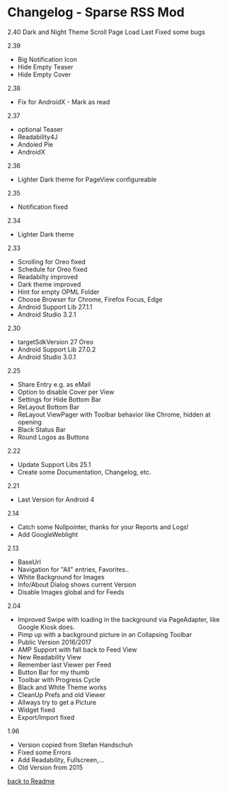 Changelog - Sparse RSS Mod
==========================
2.40
Dark and Night Theme
Scroll Page
Load Last
Fixed some bugs

2.39
* Big Notification Icon
* Hide Empty Teaser
* Hide Empty Cover

2.38 
* Fix for AndroidX - Mark as read 

2.37 
* optional Teaser 
* Readability4J 
* Andoied Pie 
* AndroidX

2.36
* Lighter Dark theme for PageView configureable

2.35
* Notification fixed

2.34
* Lighter Dark theme

2.33
* Scrolling for Oreo fixed
* Schedule for Oreo fixed
* Readabilty improved
* Dark theme improved
* Hint for empty OPML Folder
* Choose Browser for Chrome, Firefox Focus, Edge
* Android Support Lib 27.1.1
* Android Studio 3.2.1

2.30
* targetSdkVersion 27 Oreo
* Android Support Lib 27.0.2
* Android Studio 3.0.1

2.25
* Share Entry e.g. as eMail
* Option to disable Cover per View
* Settings for Hide Bottom Bar
* ReLayout Bottom Bar
* ReLayout ViewPager with Toolbar behavior like Chrome, hidden at opening
* Black Status Bar
* Round Logos as Buttons

2.22
* Update Support Libs 25.1
* Create some Documentation, Changelog, etc.

2.21
* Last Version for Android 4

2.14 
* Catch some Nullpointer, thanks for your Reports and Logs!
* Add GoogleWeblight	

2.13
* BaseUrl
* Navigation for "All" entries, Favorites..
* White Background for Images
* Info/About Dialog shows current Version
* Disable Images global and for Feeds

2.04
* Improved Swipe with loading in the background via PageAdapter, like Google Kiosk does.
* Pimp up with a background picture in an Collapsing Toolbar
* Public Version 2016/2017
* AMP Support with fall back to Feed View
* New Readability View
* Remember last Viewer per Feed
* Button Bar for my thumb
* Toolbar with Progress Cycle
* Black and White Theme works
* CleanUp Prefs and old Viewer
* Allways try to get a Picture
* Widget fixed
* Export/Import fixed

1.96
* Version copied from Stefan Handschuh
* Fixed some Errors
* Add Readability, Fullscreen,...
* Old Version from 2015
  

[back to Readme](..//README.md)



